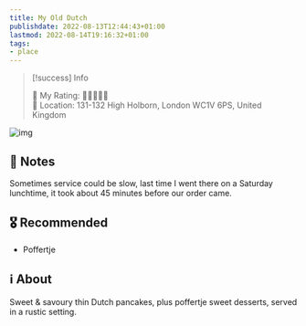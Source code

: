 ```yaml
---
title: My Old Dutch
publishdate: 2022-08-13T12:44:43+01:00
lastmod: 2022-08-14T19:16:32+01:00
tags: 
- place
---
```






> [!success] Info 
 > 
 > 🤔 My Rating: 💚💚💚🖤🖤 <br> 📌 Location: 131-132 High Holborn, London WC1V 6PS, United Kingdom <br> 

![img](https://myolddutch.com/wp-content/uploads/2022/01/MOD_WebHero_NewHolborn-Desktop2.jpg)



## 📝 Notes



Sometimes service could be slow, last time I went there on a Saturday lunchtime, it took about 45 minutes before our order came.



## 🎖 Recommended 



- Poffertje



## ℹ️ About



Sweet & savoury thin Dutch pancakes, plus poffertje sweet desserts, served in a rustic setting.



